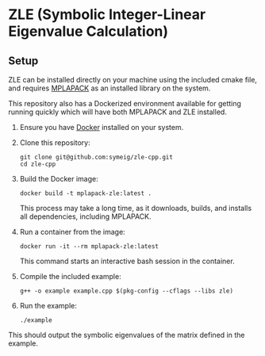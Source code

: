 # ZLE (Symbolic Integer-Linear Eigenvalue Calculation)


## Setup

ZLE can be installed directly on your machine using the included cmake file, and requires [MPLAPACK](https://github.com/nakatamaho/mplapack) as an installed library on the system.

This repository also has a Dockerized environment available for getting running quickly which will have both MPLAPACK and ZLE installed.

1. Ensure you have [Docker](https://www.docker.com/products/docker-desktop/) installed on your system.

2. Clone this repository:
   ```
   git clone git@github.com:symeig/zle-cpp.git
   cd zle-cpp
   ```

3. Build the Docker image:
   ```
   docker build -t mplapack-zle:latest .
   ```
   This process may take a long time, as it downloads, builds, and installs all dependencies, including MPLAPACK.

4. Run a container from the image:
   ```
   docker run -it --rm mplapack-zle:latest
   ```
   This command starts an interactive bash session in the container.

5. Compile the included example:
   ```
   g++ -o example example.cpp $(pkg-config --cflags --libs zle)
   ```

6. Run the example:
   ```
   ./example
   ```

This should output the symbolic eigenvalues of the matrix defined in the example.
